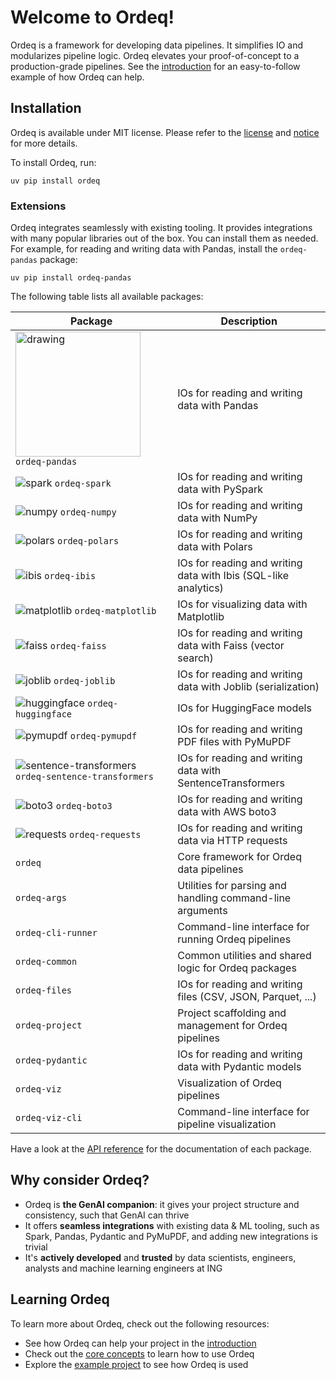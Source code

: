 # Welcome to Ordeq!

Ordeq is a framework for developing data pipelines.
It simplifies IO and modularizes pipeline logic.
Ordeq elevates your proof-of-concept to a production-grade pipelines.
See the [introduction][intro] for an easy-to-follow example of how Ordeq can help.

## Installation

Ordeq is available under MIT license.
Please refer to the [license][license] and [notice][notice] for more details.

To install Ordeq, run:

```shell
uv pip install ordeq
```

### Extensions

Ordeq integrates seamlessly with existing tooling.
It provides integrations with many popular libraries out of the box.
You can install them as needed.
For example, for reading and writing data with Pandas, install the `ordeq-pandas` package:

```shell
uv pip install ordeq-pandas
```

The following table lists all available packages:

| Package                                                                                                        | Description                                                     |
|----------------------------------------------------------------------------------------------------------------|-----------------------------------------------------------------|
| <img src="drawing.jpg" alt="drawing" width="200"/> `ordeq-pandas`                                              | IOs for reading and writing data with Pandas                    |
| ![spark](https://upload.wikimedia.org/wikipedia/commons/f/f3/Apache_Spark_logo.svg) `ordeq-spark`              | IOs for reading and writing data with PySpark                   |
| ![numpy](https://numpy.org/images/logo.svg) `ordeq-numpy`                                                      | IOs for reading and writing data with NumPy                     |
| ![polars](https://www.pola.rs/assets/img/logo.svg) `ordeq-polars`                                              | IOs for reading and writing data with Polars                    |
| ![ibis](https://ibis-project.org/_static/ibis-logo.svg) `ordeq-ibis`                                           | IOs for reading and writing data with Ibis (SQL-like analytics) |
| ![matplotlib](https://matplotlib.org/_static/images/logo2.svg) `ordeq-matplotlib`                              | IOs for visualizing data with Matplotlib                        |
| ![faiss](https://raw.githubusercontent.com/facebookresearch/faiss/main/resources/faiss_logo.png) `ordeq-faiss` | IOs for reading and writing data with Faiss (vector search)     |
| ![joblib](https://joblib.readthedocs.io/en/latest/_static/joblib-logo-light.svg) `ordeq-joblib`                | IOs for reading and writing data with Joblib (serialization)    |
| ![huggingface](https://huggingface.co/front/assets/huggingface_logo.svg) `ordeq-huggingface`                   | IOs for HuggingFace models                                      |
| ![pymupdf](https://pymupdf.readthedocs.io/en/latest/_static/logo.png) `ordeq-pymupdf`                          | IOs for reading and writing PDF files with PyMuPDF              |
| ![sentence-transformers](https://www.sbert.net/_static/logo.png) `ordeq-sentence-transformers`                 | IOs for reading and writing data with SentenceTransformers      |
| ![boto3](https://boto3.amazonaws.com/v1/documentation/api/latest/_static/boto3.png) `ordeq-boto3`              | IOs for reading and writing data with AWS boto3                 |
| ![requests](https://requests.readthedocs.io/en/latest/_static/requests-logo.png) `ordeq-requests`              | IOs for reading and writing data via HTTP requests              |
| `ordeq`                                                                                                        | Core framework for Ordeq data pipelines                         |
| `ordeq-args`                                                                                                   | Utilities for parsing and handling command-line arguments       |
| `ordeq-cli-runner`                                                                                             | Command-line interface for running Ordeq pipelines              |
| `ordeq-common`                                                                                                 | Common utilities and shared logic for Ordeq packages            |
| `ordeq-files`                                                                                                  | IOs for reading and writing files (CSV, JSON, Parquet, ...)     |
| `ordeq-project`                                                                                                | Project scaffolding and management for Ordeq pipelines          |
| `ordeq-pydantic`                                                                                               | IOs for reading and writing data with Pydantic models           |
| `ordeq-viz`                                                                                                    | Visualization of Ordeq pipelines                                |
| `ordeq-viz-cli`                                                                                                | Command-line interface for pipeline visualization               |

Have a look at the [API reference][api-ref] for the documentation of each package.

## Why consider Ordeq?

- Ordeq is **the GenAI companion**: it gives your project structure and consistency, such that GenAI can thrive
- It offers **seamless integrations** with existing data & ML tooling, such as Spark, Pandas, Pydantic and PyMuPDF, and
  adding new integrations is trivial
- It's **actively developed** and **trusted** by data scientists, engineers, analysts and machine learning engineers at
  ING

## Learning Ordeq

To learn more about Ordeq, check out the following resources:

- See how Ordeq can help your project in the [introduction][intro]
- Check out the [core concepts][core-concepts] to learn how to use Ordeq
- Explore the [example project][example-project] to see how Ordeq is used

[core-concepts]: docs/getting-started/concepts/io.md

[api-ref]: docs/api/ordeq/types.md

[intro]: docs/getting-started/introduction.md

[example-project]: docs/guides/examples/example-project/README.md

[license]: ./LICENSE

[notice]: ./NOTICE
